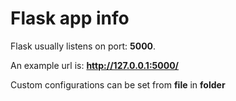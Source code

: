 # Flask app info

Flask usually listens on port: **5000**.

An example url is: **http://127.0.0.1:5000/**

Custom configurations can be set from **file** in **folder**